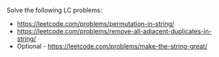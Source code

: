 Solve the following LC problems:
* https://leetcode.com/problems/permutation-in-string/
* https://leetcode.com/problems/remove-all-adjacent-duplicates-in-string/
* Optional - https://leetcode.com/problems/make-the-string-great/
